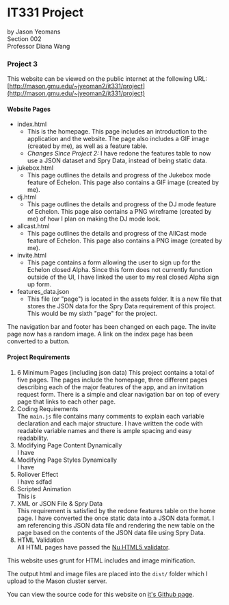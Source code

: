 # IT331 Project
by Jason Yeomans  
Section 002  
Professor Diana Wang

### Project 3
This website can be viewed on the public internet at the following URL:
[http://mason.gmu.edu/~jyeoman2/it331/project](http://mason.gmu.edu/~jyeoman2/it331/project)

#### Website Pages
* index.html
  * This is the homepage. This page includes an introduction to the application and the website.
  The page also includes a GIF image (created by me), as well as a feature table.
  * *Changes Since Project 2:* I have redone the features table to now use a JSON dataset
  and Spry Data, instead of being static data.
* jukebox.html
  * This page outlines the details and progress of the Jukebox mode feature of Echelon.
  This page also contains a GIF image (created by me).
* dj.html
  * This page outlines the details and progress of the DJ mode feature of Echelon.
  This page also contains a PNG wireframe (created by me) of how I plan on making the DJ mode look.
* allcast.html
  * This page outlines the details and progress of the AllCast mode feature of Echelon.
  This page also contains a PNG image (created by me).
* invite.html
  * This page contains a form allowing the user to sign up for the Echelon closed Alpha.
  Since this form does not currently function outside of the UI, I have linked the user to my real closed Alpha sign up form.
* features_data.json
  * This file (or "page") is located in the assets folder. It is a new file that stores the JSON
  data for the Spry Data requirement of this project. This would be my sixth "page" for the project.

The navigation bar and footer has been changed on each page.  The invite page now has a random image.  A link on the index page has been converted to a button.

#### Project Requirements
1. 6 Minimum Pages (including json data)
This project contains a total of five pages.
The pages include the homepage, three different pages describing each of the major features of the app, and an invitation request form.
There is a simple and clear navigation bar on top of every page that links to each other page.
2. Coding Requirements  
The `main.js` file contains many comments to explain each variable declaration and each major structure.
I have written the code with readable variable names and there is ample spacing and easy readability.
3. Modifying Page Content Dynamically  
I have 
4. Modifying Page Styles Dynamically  
I have
5. Rollover Effect  
I have sdfad
6. Scripted Animation  
This is
7. XML or JSON File & Spry Data  
This requirement is satisfied by the redone features table on the home page.
I have converted the once static data into a JSON data format.
I am referencing this JSON data file and rendering the new table on the page based
on the contents of the JSON data file using Spry Data.
12. HTML Validation  
All HTML pages have passed the [Nu HTML5 validator](https://html5.validator.nu).

This website uses grunt for HTML includes and image minification.

The output html and image files are placed into the `dist/` folder which I upload to the Mason cluster server.

You can view the source code for this website on [it's Github page](https://github.com/YeomansIII/IT331-Project).